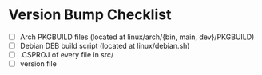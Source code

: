 # Version Bump Checklist

 - [ ] Arch PKGBUILD files (located at linux/arch/{bin, main, dev}/PKGBUILD)
 - [ ] Debian DEB build script (located at linux/debian.sh)
 - [ ] .CSPROJ of every file in src/
 - [ ] version file
